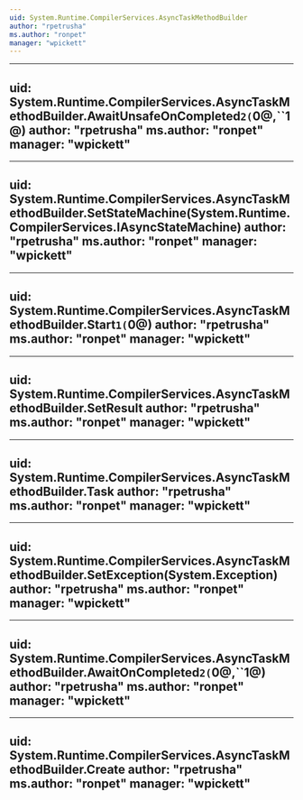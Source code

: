 ```yaml
---
uid: System.Runtime.CompilerServices.AsyncTaskMethodBuilder
author: "rpetrusha"
ms.author: "ronpet"
manager: "wpickett"
---
```


---
uid: System.Runtime.CompilerServices.AsyncTaskMethodBuilder.AwaitUnsafeOnCompleted``2(``0@,``1@)
author: "rpetrusha"
ms.author: "ronpet"
manager: "wpickett"
---

---
uid: System.Runtime.CompilerServices.AsyncTaskMethodBuilder.SetStateMachine(System.Runtime.CompilerServices.IAsyncStateMachine)
author: "rpetrusha"
ms.author: "ronpet"
manager: "wpickett"
---

---
uid: System.Runtime.CompilerServices.AsyncTaskMethodBuilder.Start``1(``0@)
author: "rpetrusha"
ms.author: "ronpet"
manager: "wpickett"
---

---
uid: System.Runtime.CompilerServices.AsyncTaskMethodBuilder.SetResult
author: "rpetrusha"
ms.author: "ronpet"
manager: "wpickett"
---

---
uid: System.Runtime.CompilerServices.AsyncTaskMethodBuilder.Task
author: "rpetrusha"
ms.author: "ronpet"
manager: "wpickett"
---

---
uid: System.Runtime.CompilerServices.AsyncTaskMethodBuilder.SetException(System.Exception)
author: "rpetrusha"
ms.author: "ronpet"
manager: "wpickett"
---

---
uid: System.Runtime.CompilerServices.AsyncTaskMethodBuilder.AwaitOnCompleted``2(``0@,``1@)
author: "rpetrusha"
ms.author: "ronpet"
manager: "wpickett"
---

---
uid: System.Runtime.CompilerServices.AsyncTaskMethodBuilder.Create
author: "rpetrusha"
ms.author: "ronpet"
manager: "wpickett"
---
